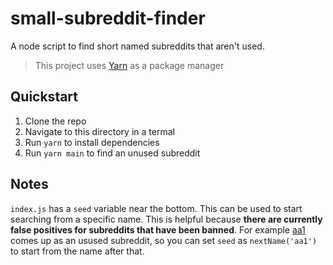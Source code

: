 # small-subreddit-finder
A node script to find short named subreddits that aren't used.

> This project uses [Yarn](https://yarnpkg.com) as a package manager

## Quickstart

1. Clone the repo
2. Navigate to this directory in a termal
3. Run `yarn` to install dependencies
4. Run `yarn main` to find an unused subreddit

## Notes

`index.js` has a `seed` variable near the bottom. This can be used to start searching from a specific name. This is helpful because **there are currently false positives for subreddits that have been banned**. For example [aa1](https://www.reddit.com/r/aa1) comes up as an usused subreddit, so you can set `seed` as `nextName('aa1')` to start from the name after that.
